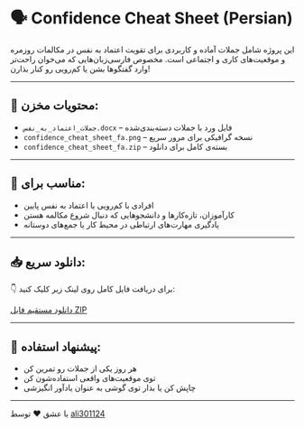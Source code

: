 # 🗣 Confidence Cheat Sheet (Persian)

این پروژه شامل جملات آماده و کاربردی برای تقویت اعتماد به نفس در مکالمات روزمره و موقعیت‌های کاری و اجتماعی است. مخصوص فارسی‌زبان‌هایی که می‌خوان راحت‌تر وارد گفتگوها بشن یا کم‌رویی رو کنار بذارن!

---

## 📂 محتویات مخزن:

- `جملات_اعتماد_به_نفس.docx` – فایل ورد با جملات دسته‌بندی‌شده
- `confidence_cheat_sheet_fa.png` – نسخه گرافیکی برای مرور سریع
- `confidence_cheat_sheet_fa.zip` – بسته‌ی کامل برای دانلود

---

## 📌 مناسب برای:

- افرادی با کم‌رویی یا اعتماد به نفس پایین
- کارآموزان، تازه‌کارها و دانشجوهایی که دنبال شروع مکالمه هستن
- یادگیری مهارت‌های ارتباطی در محیط کار یا جمع‌های دوستانه

---

## 📥 دانلود سریع:

👇 برای دریافت فایل کامل روی لینک زیر کلیک کنید:

[دانلود مستقیم فایل ZIP](./confidence_cheat_sheet_fa.zip)

---

## 🧠 پیشنهاد استفاده:

- هر روز یکی از جملات رو تمرین کن
- توی موقعیت‌های واقعی استفاده‌شون کن
- چاپش کن یا بذار توی گوشی به عنوان یادآور انگیزشی

---

با عشق ❤️ توسط [ali301124](https://github.com/ali301124)
